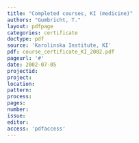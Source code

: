 ```yaml
---
title: "Completed courses, KI (medicine)"
authors: "Gumbricht, T."
layout: pdfpage
categories: certificate
doctype: pdf
source: 'Karolinska Institute, KI'
pdf: course_certificate_KI_2002.pdf
pageurl: '#'
date: 2002-07-05
projectid:
project:
location:
pattern:
process:
pages:
number:
issue:
editor:
access: 'pdfaccess'
---
```

